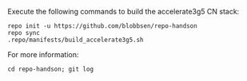 Execute the following commands to build the accelerate3g5 CN stack:

```    
repo init -u https://github.com/blobbsen/repo-handson
repo sync
.repo/manifests/build_accelerate3g5.sh
```

For more information:

```
cd repo-handson; git log
```    
